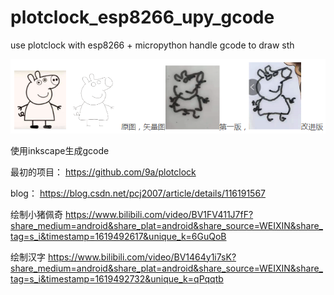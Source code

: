 # plotclock_esp8266_upy_gcode
use plotclock with esp8266 + micropython handle gcode to draw sth

![image](https://github.com/chuanjinpang/plotclock_esp8266_upy_gcode/blob/master/pigger.PNG)

使用inkscape生成gcode


最初的项目：
https://github.com/9a/plotclock

blog：
https://blog.csdn.net/pcj2007/article/details/116191567

绘制小猪佩奇
https://www.bilibili.com/video/BV1FV411J7fF?share_medium=android&share_plat=android&share_source=WEIXIN&share_tag=s_i&timestamp=1619492617&unique_k=6GuQoB

绘制汉字
https://www.bilibili.com/video/BV1464y1i7sK?share_medium=android&share_plat=android&share_source=WEIXIN&share_tag=s_i&timestamp=1619492732&unique_k=qPqqtb
